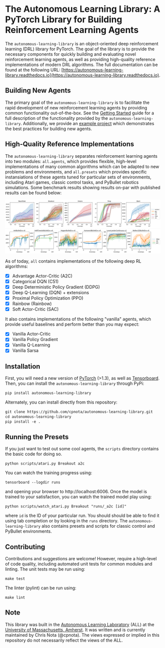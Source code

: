 # The Autonomous Learning Library: A PyTorch Library for Building Reinforcement Learning Agents

The `autonomous-learning-library` is an object-oriented deep reinforcement learning (DRL) library for PyTorch.
The goal of the library is to provide the necessary components for quickly building and evaluating novel reinforcement learning agents,
as well as providing high-quality reference implementations of modern DRL algorithms.
The full documentation can be found at the following URL: [https://autonomous-learning-library.readthedocs.io](https://autonomous-learning-library.readthedocs.io).

## Building New Agents

The primary goal of the `autonomous-learning-library` is to facilitate the rapid development of new reinforcement learning agents by providing common functionality out-of-the-box.
See the [Getting Started](https://autonomous-learning-library.readthedocs.io) guide for a full description of the functionality provided by the `autonomous-learning-library`.
Additionally, we provide an [example project](https://github.com/cpnota/all-example-project) which demonstrates the best practices for building new agents.

## High-Quality Reference Implementations

The `autonomous-learning-library` separates reinforcement learning agents into two modules: `all.agents`, which provides flexible, high-level implementations of many common algorithms which can be adapted to new problems and environments, and `all.presets` which provides specific instansiations of these agents tuned for particular sets of environments, including Atari games, classic control tasks, and PyBullet robotics simulations. Some benchmark results showing results on-par with published results can be found below:

![atari40](benchmarks/atari40.png)
![pybullet](benchmarks/pybullet.png)

As of today, `all` contains implementations of the following deep RL algorithms:

- [x] Advantage Actor-Critic (A2C)
- [x] Categorical DQN (C51)
- [x] Deep Deterministic Policy Gradient (DDPG)
- [x] Deep Q-Learning (DQN) + extensions
- [x] Proximal Policy Optimization (PPO)
- [x] Rainbow (Rainbow)
- [x] Soft Actor-Critic (SAC)

It also contains implementations of the following "vanilla" agents, which provide useful baselines and perform better than you may expect:

- [x] Vanilla Actor-Critic
- [x] Vanilla Policy Gradient
- [x] Vanilla Q-Learning
- [x] Vanilla Sarsa

## Installation

First, you will need a new version of [PyTorch](https://pytorch.org) (>1.3), as well as [Tensorboard](https://pypi.org/project/tensorboard/).
Then, you can install the `autonomous-learning-library` through PyPi:

```
pip install autonomous-learning-library
```

Alternately, you can install directly from this repository:

```
git clone https://github.com/cpnota/autonomous-learning-library.git
cd autonomous-learning-library
pip install -e .
``` 

## Running the Presets

If you just want to test out some cool agents, the `scripts` directory contains the basic code for doing so.

```
python scripts/atari.py Breakout a2c
```

You can watch the training progress using:

```
tensorboard --logdir runs
```

and opening your browser to http://localhost:6006.
Once the model is trained to your satisfaction, you can watch the trained model play using:

```
python scripts/watch_atari.py Breakout "runs/_a2c [id]"
```

where `id` is the ID of your particular run. You should should be able to find it using tab completion or by looking in the `runs` directory.
The `autonomous-learning-library` also contains presets and scripts for classic control and PyBullet environments.

## Contributing

Contributions and suggestions are welcome!
However, require a high-level of code quality, including automated unit tests for common modules and linting.
The unit tests may be run using:

```
make test
```

The linter (pylint) can be run using:

```
make lint
```



## Note

This library was built in the [Autonomous Learning Laboratory](http://all.cs.umass.edu) (ALL) at the [University of Massachusetts, Amherst](https://www.umass.edu).
It was written and is currently maintained by Chris Nota (@cpnota).
The views expressed or implied in this repository do not necessarily reflect the views of the ALL.
